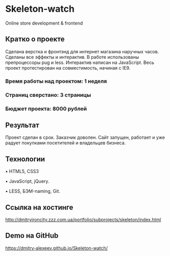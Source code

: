 # Skeleton-watch
Online store development &amp; frontend
## Кратко о проекте

Сделана верстка и фронтэнд для интернет магазина наручных часов. Сделаны все эффекты и интерактив. В работе использованы препроцессоры pug и less. Интерактив написан на JavaScript. Весь проект протестирован на совместимость, начиная с IE9.

### Время работы над проектом: 1 неделя

### Страниц сверстано: 3 страницы

### Бюджет проекта: 8000 рублей

## Результат

Проект сделан в срок. Заказчик доволен. Сайт запущен, работает и уже радует покупками посетителей и владельцев бизнеса.

## Технологии

• HTML5, CSS3

• JavaScript, jQuery.

• LESS, БЭМ-naming, Git.

## Ссылка на хостинге

http://dmitryironcity.zzz.com.ua/portfolio/subprojects/skeleton/index.html

## Demo на GitHub

https://dmitry-alexeev.github.io/Skeleton-watch/
